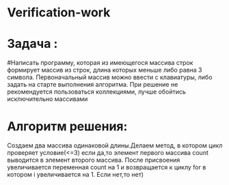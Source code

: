# Verification-work
# Задача :
#Написать программу, которая из имеющегося массива строк формирует массив из строк, длина которых меньше либо равна 3 символа. Первоначальный массив можно ввести с клавиатуры, либо задать на старте выполнения алгоритма. При решение не рекомендуется пользоваться коллекциями, лучше обойтись исключительно массивами
# Алгоритм решения:
Создаем два массива одинаковой длины.Делаем метод, в котором цикл проверяет условие(<=3) если да,то элемент первого массива count выводится в элемент второго массива.
После присвоения увеличивается переменная count на 1 и возвращается к циклу for в котором i увеличивается на 1. Если нет,то нет)
